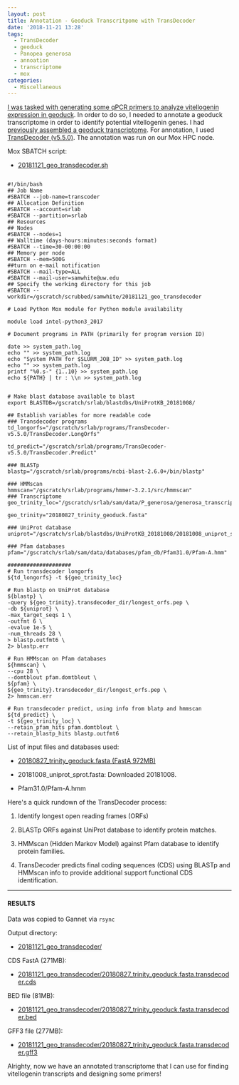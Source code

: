 ```yaml
---
layout: post
title: Annotation - Geoduck Transcritpome with TransDecoder
date: '2018-11-21 13:28'
tags:
  - TransDecoder
  - geoduck
  - Panopea generosa
  - annoation
  - transcriptome
  - mox
categories:
  - Miscellaneous
---
```

[I was tasked with generating some qPCR primers to analyze vitellogenin expression in geoduck](httpss://github.com/RobertsLab/resources/issues/491). In order to do so, I needed to annotate a geoduck transcriptome in order to identify potential vitellogenin genes. I had [previously assembled a geoduck transcriptome](https://robertslab.github.io//sams-notebook/2018/09/04/transcriptome-assembly-geoduck-rnaseq-data.html). For annotation, I used [TransDecoder (v5.5.0)](https://github.com/TransDecoder/TransDecoder/wiki). The annotation was run on our Mox HPC node.


Mox SBATCH script:

- [20181121_geo_transdecoder.sh](https://gannet.fish.washington.edu/Atumefaciens/20181121_geo_transdecoder/20181121_geo_transdecoder.sh)

<pre><code>
#!/bin/bash
## Job Name
#SBATCH --job-name=transcoder
## Allocation Definition
#SBATCH --account=srlab
#SBATCH --partition=srlab
## Resources
## Nodes
#SBATCH --nodes=1
## Walltime (days-hours:minutes:seconds format)
#SBATCH --time=30-00:00:00
## Memory per node
#SBATCH --mem=500G
##turn on e-mail notification
#SBATCH --mail-type=ALL
#SBATCH --mail-user=samwhite@uw.edu
## Specify the working directory for this job
#SBATCH --workdir=/gscratch/scrubbed/samwhite/20181121_geo_transdecoder

# Load Python Mox module for Python module availability

module load intel-python3_2017

# Document programs in PATH (primarily for program version ID)

date >> system_path.log
echo "" >> system_path.log
echo "System PATH for $SLURM_JOB_ID" >> system_path.log
echo "" >> system_path.log
printf "%0.s-" {1..10} >> system_path.log
echo ${PATH} | tr : \\n >> system_path.log


# Make blast database available to blast
export BLASTDB=/gscratch/srlab/blastdbs/UniProtKB_20181008/

## Establish variables for more readable code
### Transdecoder programs
td_longorfs="/gscratch/srlab/programs/TransDecoder-v5.5.0/TransDecoder.LongOrfs"

td_predict="/gscratch/srlab/programs/TransDecoder-v5.5.0/TransDecoder.Predict"

### BLASTp
blastp="/gscratch/srlab/programs/ncbi-blast-2.6.0+/bin/blastp"

### HMMscan
hmmscan="/gscratch/srlab/programs/hmmer-3.2.1/src/hmmscan"
### Transcriptome
geo_trinity_loc="/gscratch/srlab/sam/data/P_generosa/generosa_transcriptomes/20180827_trinity_geoduck.fasta"

geo_trinity="20180827_trinity_geoduck.fasta"

### UniProt database
uniprot="/gscratch/srlab/blastdbs/UniProtKB_20181008/20181008_uniprot_sprot.fasta"

### Pfam databases
pfam="/gscratch/srlab/sam/data/databases/pfam_db/Pfam31.0/Pfam-A.hmm"

####################
# Run transdecoder longorfs
${td_longorfs} -t ${geo_trinity_loc}

# Run blastp on UniProt database
${blastp} \
-query ${geo_trinity}.transdecoder_dir/longest_orfs.pep \
-db ${uniprot} \
-max_target_seqs 1 \
-outfmt 6 \
-evalue 1e-5 \
-num_threads 28 \
> blastp.outfmt6 \
2> blastp.err

# Run HMMscan on Pfam databases
${hmmscan} \
--cpu 28 \
--domtblout pfam.domtblout \
${pfam} \
${geo_trinity}.transdecoder_dir/longest_orfs.pep \
2> hmmscan.err

# Run transdecoder predict, using info from blatp and hmmscan
${td_predict} \
-t ${geo_trinity_loc} \
--retain_pfam_hits pfam.domtblout \
--retain_blastp_hits blastp.outfmt6
</code></pre>

List of input files and databases used:

- [20180827_trinity_geoduck.fasta (FastA 972MB)](https://owl.fish.washington.edu/Athaliana/20180827_trinity_geoduck_RNAseq/Trinity.fasta)

- 20181008_uniprot_sprot.fasta: Downloaded 20181008.

- Pfam31.0/Pfam-A.hmm

Here's a quick rundown of the TransDecoder process:

1. Identify longest open reading frames (ORFs)

2. BLASTp ORFs against UniProt database to identify protein matches.

3. HMMscan (Hidden Markov Model) against Pfam database to identify protein families.

4. TransDecoder predicts final coding sequences (CDS) using BLASTp and HMMscan info to provide additional support functional CDS identification.

---
#### RESULTS
Data was copied to Gannet via ```rsync```

Output directory:

- [20181121_geo_transdecoder/](https://gannet.fish.washington.edu/Atumefaciens/20181121_geo_transdecoder/)

CDS FastA (271MB):

- [20181121_geo_transdecoder/20180827_trinity_geoduck.fasta.transdecoder.cds](https://gannet.fish.washington.edu/Atumefaciens/20181121_geo_transdecoder/20180827_trinity_geoduck.fasta.transdecoder.cds)

BED file (81MB):
- [20181121_geo_transdecoder/20180827_trinity_geoduck.fasta.transdecoder.bed](https://gannet.fish.washington.edu/Atumefaciens/20181121_geo_transdecoder/20180827_trinity_geoduck.fasta.transdecoder.bed)

GFF3 file (277MB):

- [20181121_geo_transdecoder/20180827_trinity_geoduck.fasta.transdecoder.gff3](https://gannet.fish.washington.edu/Atumefaciens/20181121_geo_transdecoder/20180827_trinity_geoduck.fasta.transdecoder.gff3)

Alrighty, now we have an annotated transcriptome that I can use for finding vitellogenin transcripts and designing some primers!
